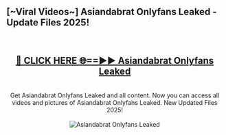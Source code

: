 <h2>[~Viral Videos~] Asiandabrat Onlyfans Leaked - Update Files 2025!</h2>
<br>
<div align="center">
<h2><a href="https://betterlinks.top/A2PfLJ" rel="nofollow">🔴 CLICK HERE 🌐==►► Asiandabrat Onlyfans Leaked</a></h2>
<br>
Get Asiandabrat Onlyfans Leaked and all content. Now you can access all videos and pictures of Asiandabrat Onlyfans Leaked. New Updated Files 2025!
<br>
<br>
<a href="https://betterlinks.top/A2PfLJ" rel="nofollow" data-target="animated-image.originalLink"><img src="https://i.ibb.co.com/WyWwxjT/player-gif2.gif" alt="Asiandabrat Onlyfans Leaked" style="max-width: 100%; display: inline-block;" data-target="animated-image.originalImage"></a>
</div>
<br>
